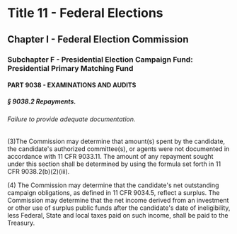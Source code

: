 
# Title 11 - Federal Elections
## Chapter I - Federal Election Commission
### Subchapter F - Presidential Election Campaign Fund: Presidential Primary Matching Fund
#### PART 9038 - EXAMINATIONS AND AUDITS
##### § 9038.2 Repayments.
###### Failure to provide adequate documentation.

(3)The Commission may determine that amount(s) spent by the candidate, the candidate's authorized committee(s), or agents were not documented in accordance with 11 CFR 9033.11. The amount of any repayment sought under this section shall be determined by using the formula set forth in 11 CFR 9038.2(b)(2)(iii).

(4) The Commission may determine that the candidate's net outstanding campaign obligations, as defined in 11 CFR 9034.5, reflect a surplus. The Commission may determine that the net income derived from an investment or other use of surplus public funds after the candidate's date of ineligibility, less Federal, State and local taxes paid on such income, shall be paid to the Treasury.
